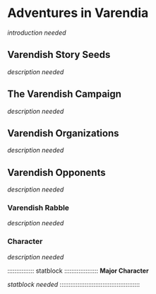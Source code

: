 # Adventures in Varendia

*introduction needed*

## Varendish Story Seeds

*description needed*

## The Varendish Campaign

*description needed*

## Varendish Organizations

*description needed*

## Varendish Opponents

*description needed*

### Varendish Rabble

*description needed*

### Character

*description needed*

::::::::::::::: statblock :::::::::::::::::::
**Major Character**

*statblock needed*
:::::::::::::::::::::::::::::::::::::::::::::
